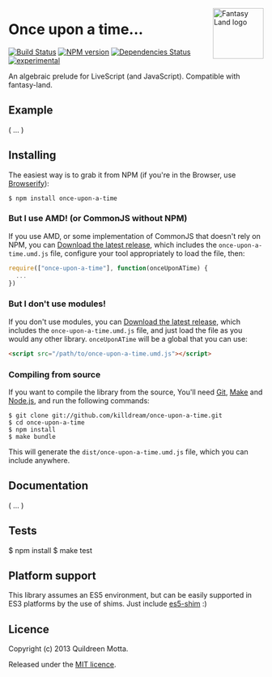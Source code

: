 <a href="https://github.com/pufuwozu/fantasy-land"><img src="https://raw.github.com/pufuwozu/fantasy-land/master/logo.png" align="right" width="100px" height="100px" alt="Fantasy Land logo" /></a>

Once upon a time...
===================

[![Build Status](https://secure.travis-ci.org/killdream/once-upon-a-time.png?branch=master)](https://travis-ci.org/killdream/once-upon-a-time)
[![NPM version](https://badge.fury.io/js/once-upon-a-time.png)](http://badge.fury.io/js/once-upon-a-time)
[![Dependencies Status](https://david-dm.org/killdream/once-upon-a-time.png)](https://david-dm.org/killdream/once-upon-a-time)
[![experimental](http://hughsk.github.io/stability-badges/dist/experimental.svg)](http://github.com/hughsk/stability-badges)

An algebraic prelude for LiveScript (and JavaScript). Compatible with fantasy-land.


## Example

( ... )


## Installing

The easiest way is to grab it from NPM (if you're in the Browser, use [Browserify][]):

    $ npm install once-upon-a-time
    
    
### But I use AMD! (or CommonJS without NPM)

If you use AMD, or some implementation of CommonJS that doesn't rely on NPM,
you can [Download the latest release][download], which includes the
`once-upon-a-time.umd.js` file, configure your tool appropriately to load the
file, then:

```js
require(["once-upon-a-time"], function(onceUponATime) {
  ...
})
```


### But I don't use modules!

If you don't use modules, you can [Download the latest release][download],
which includes the `once-upon-a-time.umd.js` file, and just load the file as
you would any other library. `onceUponATime` will be a global that you can use:

```html
<script src="/path/to/once-upon-a-time.umd.js"></script>
```

### Compiling from source
    
If you want to compile the library from the source, You'll need [Git][],
[Make][] and [Node.js][], and run the following commands:
    
    $ git clone git://github.com/killdream/once-upon-a-time.git
    $ cd once-upon-a-time
    $ npm install
    $ make bundle
    
This will generate the `dist/once-upon-a-time.umd.js` file, which you can
include anywhere.

[download]: http://github.com/killdream/once-upon-a-time
[Browserify]: http://browserify.org/
[Git]: http://git-scm.com/
[Make]: http://www.gnu.org/software/make/
[Node.js]: http://nodejs.org/


## Documentation

( ... )


## Tests

  $ npm install
  $ make test


## Platform support

This library assumes an ES5 environment, but can be easily supported in ES3
platforms by the use of shims. Just include [es5-shim][] :)

[es5-shim]: https://github.com/kriskowal/es5-shim


## Licence

Copyright (c) 2013 Quildreen Motta.

Released under the [MIT licence](https://github.com/killdream/once-upon-a-time/blob/master/LICENCE).

